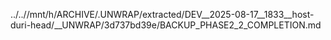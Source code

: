 ../..//mnt/h/ARCHIVE/.UNWRAP/extracted/DEV__2025-08-17__1833__host-duri-head/__UNWRAP/3d737bd39e/BACKUP_PHASE2_2_COMPLETION.md